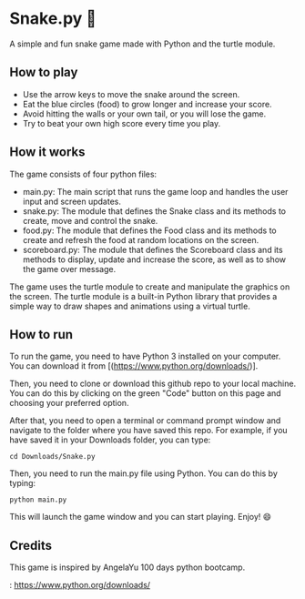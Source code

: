# Snake.py 🐍

A simple and fun snake game made with Python and the turtle module.

## How to play

- Use the arrow keys to move the snake around the screen.
- Eat the blue circles (food) to grow longer and increase your score.
- Avoid hitting the walls or your own tail, or you will lose the game.
- Try to beat your own high score every time you play.

## How it works

The game consists of four python files:

- main.py: The main script that runs the game loop and handles the user input and screen updates.
- snake.py: The module that defines the Snake class and its methods to create, move and control the snake.
- food.py: The module that defines the Food class and its methods to create and refresh the food at random locations on the screen.
- scoreboard.py: The module that defines the Scoreboard class and its methods to display, update and increase the score, as well as to show the game over message.

The game uses the turtle module to create and manipulate the graphics on the screen. The turtle module is a built-in Python library that provides a simple way to draw shapes and animations using a virtual turtle.

## How to run

To run the game, you need to have Python 3 installed on your computer. You can download it from [(https://www.python.org/downloads/)].

Then, you need to clone or download this github repo to your local machine. You can do this by clicking on the green "Code" button on this page and choosing your preferred option.

After that, you need to open a terminal or command prompt window and navigate to the folder where you have saved this repo. For example, if you have saved it in your Downloads folder, you can type:

`cd Downloads/Snake.py`

Then, you need to run the main.py file using Python. You can do this by typing:

`python main.py`

This will launch the game window and you can start playing. Enjoy! 😄

## Credits

This game is inspired by AngelaYu 100 days python bootcamp.

: https://www.python.org/downloads/

